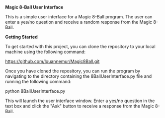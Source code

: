 **Magic 8-Ball User Interface**

This is a simple user interface for a Magic 8-Ball program. The user can enter a yes/no question and receive a random response from the Magic 8-Ball.

**Getting Started**

To get started with this project, you can clone the repository to your local machine using the following command:

https://github.com/louannemur/Magic8Ball.git

Once you have cloned the repository, you can run the program by navigating to the directory containing the 8BallUserInterface.py file and running the following command:

python 8BallUserInterface.py

This will launch the user interface window. Enter a yes/no question in the text box and click the "Ask" button to receive a response from the Magic 8-Ball.
